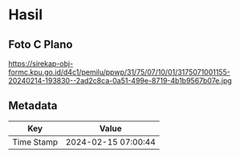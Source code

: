 # Hasil

## Foto C Plano

https://sirekap-obj-formc.kpu.go.id/d4c1/pemilu/ppwp/31/75/07/10/01/3175071001155-20240214-193830--2ad2c8ca-0a51-499e-8719-4b1b9567b07e.jpg


## Metadata

| Key        | Value               |
| ---------- | ------------------- |
| Time Stamp | 2024-02-15 07:00:44 |



